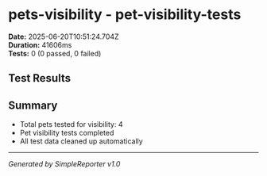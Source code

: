 # pets-visibility - pet-visibility-tests

**Date:** 2025-06-20T10:51:24.704Z  
**Duration:** 41606ms  
**Tests:** 0 (0 passed, 0 failed)

## Test Results



## Summary

- Total pets tested for visibility: 4
- Pet visibility tests completed
- All test data cleaned up automatically

---
*Generated by SimpleReporter v1.0*

